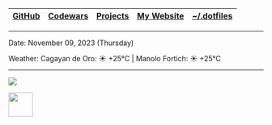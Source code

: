 | [GitHub](https://github.com/egargo) | [Codewars](https://www.codewars.com/users/egargo) | [Projects](https://github.com/egargo?tab=repositories) | [My Website](https://egargo.xyz) | [~/.dotfiles](https://github.com/egargo/dotfiles) |
| - | - | - | - | - |

---

Date: November 09, 2023 (Thursday)

Weather: Cagayan de Oro: ☀️   +25°C | Manolo Fortich: ☀️   +25°C

---

![](https://github-readme-stats.vercel.app/api?username=egargo&count_private=true&show_icons=true&hide=issues&hide_border=true&theme=tokyonight)

<img height="48" src="https://skillicons.dev/icons?i=linux,git,github,githubactions,neovim,docker,rust,actix,bash,python,vercel,raspberrypi,perl,nodejs,js,ts,express,svelte,react,postman,go,cpp,c,figma,html,css,java,vscode" />
